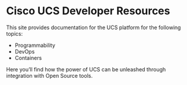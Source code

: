 # Cisco UCS Developer Resources

This site provides documentation for the UCS platform for the following topics: 

* Programmability
* DevOps
* Containers 

Here you’ll find how the power of UCS can be unleashed through integration with Open Source tools.


